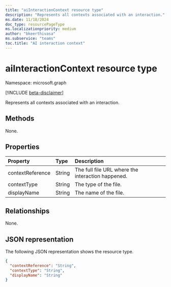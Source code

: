 ```yaml
---
title: "aiInteractionContext resource type"
description: "Represents all contexts associated with an interaction."
ms.date: 11/18/2024
doc_type: resourcePageType
ms.localizationpriority: medium
author: "bkeerthivasa"
ms.subservice: "teams"
toc.title: "AI interaction context"
---
```


# aiInteractionContext resource type

Namespace: microsoft.graph

[!INCLUDE [beta-disclaimer](../../includes/beta-disclaimer.md)]

Represents all contexts associated with an interaction.

## Methods

None.

## Properties

| Property   | Type | Description |
|:---------------|:--------|:----------|
| contextReference | String | The full file URL where the interaction happened. |
| contextType | String | The type of the file. |
| displayName | String | The name of the file. |

## Relationships

None.

## JSON representation

The following JSON representation shows the resource type.

<!--{
  "blockType": "resource",
  "optionalProperties": [],
  "keyProperty": "id",
  "baseType": "microsoft.graph.entity",
  "@odata.type": "microsoft.graph.aiInteractionContext"
}-->

```json
{
  "contextReference": "String",
  "contextType": "String",
  "displayName": "String"
}
```
